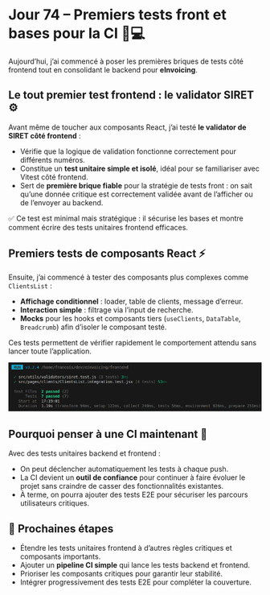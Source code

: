 # Jour 74 – Premiers tests front et bases pour la CI 🧪💻

Aujourd’hui, j’ai commencé à poser les premières briques de tests côté frontend tout en consolidant le backend pour **eInvoicing**.  

## Le tout premier test frontend : le validator SIRET ⚙️

Avant même de toucher aux composants React, j’ai testé **le validator de SIRET côté frontend** :  

- Vérifie que la logique de validation fonctionne correctement pour différents numéros.  
- Constitue un **test unitaire simple et isolé**, idéal pour se familiariser avec Vitest côté frontend.  
- Sert de **première brique fiable** pour la stratégie de tests front : on sait qu’une donnée critique est correctement validée avant de l’afficher ou de l’envoyer au backend.  

✅ Ce test est minimal mais stratégique : il sécurise les bases et montre comment écrire des tests unitaires frontend efficaces.

## Premiers tests de composants React ⚡

Ensuite, j’ai commencé à tester des composants plus complexes comme `ClientsList` :  

- **Affichage conditionnel** : loader, table de clients, message d’erreur.  
- **Interaction simple** : filtrage via l’input de recherche.  
- **Mocks** pour les hooks et composants tiers (`useClients`, `DataTable`, `Breadcrumb`) afin d’isoler le composant testé.

Ces tests permettent de vérifier rapidement le comportement attendu sans lancer toute l’application.

![Exécution des tests](../images/jour74/frontendTests.png)

## Pourquoi penser à une CI maintenant 🤖

Avec des tests unitaires backend et frontend :  

- On peut déclencher automatiquement les tests à chaque push.  
- La CI devient un **outil de confiance** pour continuer à faire évoluer le projet sans craindre de casser des fonctionnalités existantes.  
- À terme, on pourra ajouter des tests E2E pour sécuriser les parcours utilisateurs critiques.

## 📌 Prochaines étapes

- Étendre les tests unitaires frontend à d’autres règles critiques et composants importants.  
- Ajouter un **pipeline CI simple** qui lance les tests backend et frontend.  
- Prioriser les composants critiques pour garantir leur stabilité.  
- Intégrer progressivement des tests E2E pour compléter la couverture.
